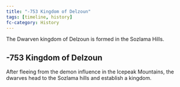 ```yaml
---
title: "-753 Kingdom of Delzoun"
tags: [timeline, history]
fc-category: History
---
```

<span class='ob-timelines'
	data-date='-753-00-00-00'
	data-title='Kingdom of Delzoun'
	data-class='orange'>The Dwarven kingdom of Delzoun is formed in the Sozlama Hills.</span>
## -753 Kingdom of Delzoun
After fleeing from the demon influence in the Icepeak Mountains, the dwarves head to the Sozlama hills and establish a kingdom.


